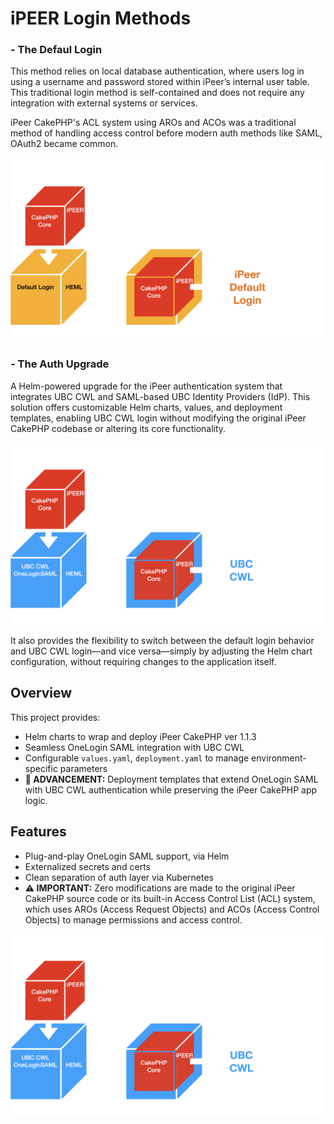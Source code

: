 # iPEER Login Methods

### - The Defaul Login

This method relies on local database authentication, where users log in using a username and password stored within iPeer’s internal user table. This traditional login method is self-contained and does not require any integration with external systems or services.

iPeer CakePHP's ACL system using AROs and ACOs was a traditional method of handling access control before modern auth methods like SAML, OAuth2 became common.


![alt text](image.png)


### - The Auth Upgrade 

A Helm-powered upgrade for the iPeer authentication system that integrates UBC CWL and SAML-based UBC Identity Providers (IdP). This solution offers customizable Helm charts, values, and deployment templates, enabling UBC CWL login without modifying the original iPeer CakePHP codebase or altering its core functionality.


![alt text](image-1.png)


It also provides the flexibility to switch between the default login behavior and UBC CWL login—and vice versa—simply by adjusting the Helm chart configuration, without requiring changes to the application itself.


## Overview

This project provides:

-  Helm charts to wrap and deploy iPeer CakePHP ver 1.1.3
-  Seamless OneLogin SAML integration with UBC CWL 
-  Configurable `values.yaml`, `deployment.yaml` to manage environment-specific parameters
-  **🚀 ADVANCEMENT:** Deployment templates that extend OneLogin SAML with UBC CWL authentication while preserving the iPeer CakePHP app logic.

## Features

- Plug-and-play OneLogin SAML support, via Helm
- Externalized secrets and certs
- Clean separation of auth layer via Kubernetes
- **⚠️ IMPORTANT:** Zero modifications are made to the original iPeer CakePHP source code or its built-in Access Control List (ACL) system, which uses AROs (Access Request Objects) and ACOs (Access Control Objects) to manage permissions and access control.


![alt text](image-1.png)

